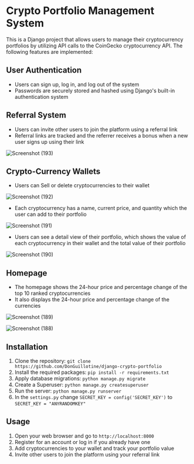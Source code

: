 Crypto Portfolio Management System
==================================

This is a Django project that allows users to manage their cryptocurrency portfolios by utilizing API calls to the CoinGecko cryptocurrency API. The following features are implemented:

User Authentication
-------------------

-   Users can sign up, log in, and log out of the system
-   Passwords are securely stored and hashed using Django's built-in authentication system

Referral System
---------------

-   Users can invite other users to join the platform using a referral link
-   Referral links are tracked and the referrer receives a bonus when a new user signs up using their link

![Screenshot (193)](https://user-images.githubusercontent.com/89584431/231945891-26eac306-8a03-4b77-94ca-8f120ee3f1c4.png)


Crypto-Currency Wallets
-----------------------

-   Users can Sell or delete cryptocurrencies to their wallet

![Screenshot (192)](https://user-images.githubusercontent.com/89584431/231945679-c920bbd7-664f-4880-b96b-e84465b198f2.png)

-   Each cryptocurrency has a name, current price, and quantity which the user can add to their portfolio

![Screenshot (191)](https://user-images.githubusercontent.com/89584431/231945367-0751bd8e-d222-48bf-80f1-d868aea667fd.png)

-   Users can see a detail view of their portfolio, which shows the value of each cryptocurrency in their wallet and the total value of their portfolio

![Screenshot (190)](https://user-images.githubusercontent.com/89584431/231945186-326ed496-afa9-4b47-93e6-befee7557e55.png)


Homepage
--------

-   The homepage shows the 24-hour price and percentage change of the top 10 ranked cryptocurrencies
-   It also displays the 24-hour price and percentage change of the currencies

![Screenshot (189)](https://user-images.githubusercontent.com/89584431/231944713-60b31f47-488f-4389-82ef-c66d08266bff.png)


![Screenshot (188)](https://user-images.githubusercontent.com/89584431/231944599-81f5c591-e684-45e6-a5d8-45d0baded477.png)


Installation
------------

1.  Clone the repository: `git clone https://github.com/DonGuillotine/django-crypto-portfolio`
2.  Install the required packages: `pip install -r requirements.txt`
3.  Apply database migrations: `python manage.py migrate`
4.  Create a Superuser: `python manage.py createsuperuser`
5.  Run the server: `python manage.py runserver`
6.  In the `settings.py` change `SECRET_KEY = config('SECRET_KEY')` to `SECRET_KEY = "ANYRANDOMKEY"`

Usage
-----

1.  Open your web browser and go to `http://localhost:8000`
2.  Register for an account or log in if you already have one
3.  Add cryptocurrencies to your wallet and track your portfolio value
4.  Invite other users to join the platform using your referral link
